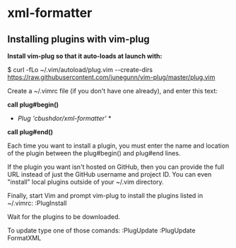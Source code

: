 # xml-formatter

## Installing plugins with vim-plug

**Install vim-plug so that it auto-loads at launch with:**

$ curl -fLo ~/.vim/autoload/plug.vim --create-dirs \
https://raw.githubusercontent.com/junegunn/vim-plug/master/plug.vim

Create a ~/.vimrc file (if you don't have one already), and enter this text:

**call plug#begin()**

* *Plug 'cbushdor/xml-formatter'* *

**call plug#end()**

Each time you want to install a plugin, you must enter the name and location of the plugin between the plug#begin() and plug#end lines.

If the plugin you want isn't hosted on GitHub, then you can provide the full URL instead of just the GitHub username and project ID. You can even "install" local plugins outside of your ~/.vim directory.

Finally, start Vim and prompt vim-plug to install the plugins listed in ~/.vimrc:
:PlugInstall

Wait for the plugins to be downloaded.

To update type one of those comands:
:PlugUpdate
:PlugUpdate FormatXML

